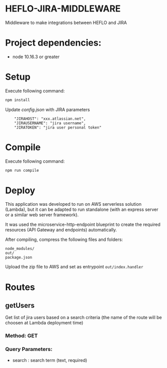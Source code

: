 # HEFLO-JIRA-MIDDLEWARE
Middleware to make integrations between HEFLO and JIRA


# Project dependencies:
- node 10.16.3 or greater

# Setup

Execute following command:

```bash
npm install
```

Update *config.json* with JIRA parameters
```
    "JIRAHOST": "xxx.atlassian.net",
    "JIRAUSERNAME": "jira username",
    "JIRATOKEN": "jira user personal token"
```

# Compile

Execute following command:
```bash
npm run compile
```

# Deploy

This application was developed to run on AWS serverless solution (Lambda), but it can be adapted to run standalone (with an express server or a similar web server framework).

It was used the microservice-http-endpoint blueprint to create the required resources (API Gateway and endpoints) automatically.

After compiling, compress the following files and folders:
 ```
node_modules/
out/
package.json
```
Upload the zip file to AWS and set as entrypoint  `out/index.handler` 

# Routes

## **getUsers**
Get list of jira users based on a search criteria (the name of the route will be choosen at Lambda deployment time)

### Method: **GET**

### Query Parameters:
- search : search term (text, required)